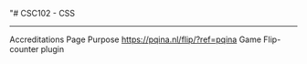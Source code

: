 "# CSC102 - CSS
___________

Accreditations				Page		Purpose
https://pqina.nl/flip/?ref=pqina	Game		Flip-counter plugin